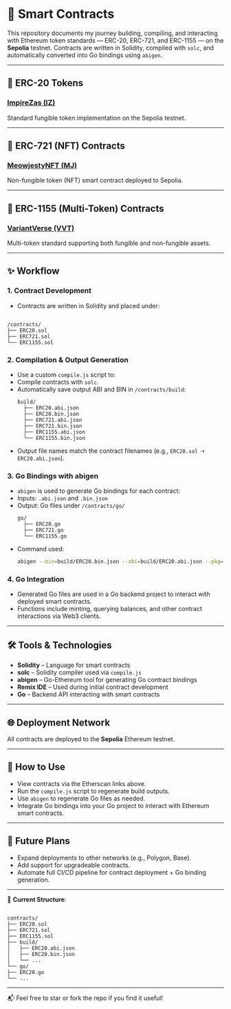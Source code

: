 # 📜 Smart Contracts

This repository documents my journey building, compiling, and interacting with Ethereum token standards — ERC-20, ERC-721, and ERC-1155 — on the **Sepolia** testnet. Contracts are written in Solidity, compiled with `solc`, and automatically converted into Go bindings using `abigen`.

---

## 🔹 ERC-20 Tokens  
### [ImpireZas (IZ)](https://sepolia.etherscan.io/token/0x8a3ed52ab81eebdb99a3205a52e5fbf692cb416e)  
Standard fungible token implementation on the Sepolia testnet.

---

## 🔸 ERC-721 (NFT) Contracts  
### [MeowjestyNFT (MJ)](https://sepolia.etherscan.io/token/0x2163138fad4ad344269fb373359ac43e32967a42)  
Non-fungible token (NFT) smart contract deployed to Sepolia.

---

## 🔺 ERC-1155 (Multi-Token) Contracts  
### [VariantVerse (VVT)](https://sepolia.etherscan.io/token/0x759d5e77ea5ae00614c93fa531e5b22797aef8fd)  
Multi-token standard supporting both fungible and non-fungible assets.

---

## ✨ Workflow

### 1. Contract Development
- Contracts are written in Solidity and placed under:  
```

/contracts/
├── ERC20.sol
├── ERC721.sol
└── ERC1155.sol

````

### 2. Compilation & Output Generation
- Use a custom `compile.js` script to:
- Compile contracts with `solc`.
- Automatically save output ABI and BIN in `/contracts/build`:
  ```
  build/
    ├── ERC20.abi.json
    ├── ERC20.bin.json
    ├── ERC721.abi.json
    ├── ERC721.bin.json
    ├── ERC1155.abi.json
    └── ERC1155.bin.json
  ```
- Output file names match the contract filenames (e.g., `ERC20.sol` ➝ `ERC20.abi.json`).

### 3. Go Bindings with abigen
- `abigen` is used to generate Go bindings for each contract:
- Inputs: `.abi.json` and `.bin.json`
- Output: Go files under `/contracts/go/`
  ```
  go/
    ├── ERC20.go
    ├── ERC721.go
    └── ERC1155.go
  ```
- Command used:
  ```bash
  abigen --bin=build/ERC20.bin.json --abi=build/ERC20.abi.json --pkg=contracts --out=go/ERC20.go
  ```

### 4. Go Integration
- Generated Go files are used in a Go backend project to interact with deployed smart contracts.
- Functions include minting, querying balances, and other contract interactions via Web3 clients.

---

## 🛠️ Tools & Technologies

- **Solidity** – Language for smart contracts  
- **solc** – Solidity compiler used via `compile.js`  
- **abigen** – Go-Ethereum tool for generating Go contract bindings  
- **Remix IDE** – Used during initial contract development  
- **Go** – Backend API interacting with smart contracts  

---

## 🌐 Deployment Network

All contracts are deployed to the **Sepolia** Ethereum testnet.

---

## 📌 How to Use

- View contracts via the Etherscan links above.
- Run the `compile.js` script to regenerate build outputs.
- Use `abigen` to regenerate Go files as needed.
- Integrate Go bindings into your Go project to interact with Ethereum smart contracts.

---

## 🚀 Future Plans

- Expand deployments to other networks (e.g., Polygon, Base).
- Add support for upgradeable contracts.
- Automate full CI/CD pipeline for contract deployment + Go binding generation.

---

📁 **Current Structure**:
````

contracts/
├── ERC20.sol
├── ERC721.sol
├── ERC1155.sol
├── build/
│   ├── ERC20.abi.json
│   ├── ERC20.bin.json
│   └── ...
└── go/
├── ERC20.go
└── ...

````

---

📬 Feel free to star or fork the repo if you find it useful!
